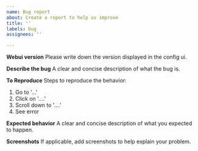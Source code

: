 ```yaml
---
name: Bug report
about: Create a report to help us improve
title: ''
labels: bug
assignees: ''

---
```


**Webui version**
Please write down the version displayed in the config ui.

**Describe the bug**
A clear and concise description of what the bug is.

**To Reproduce**
Steps to reproduce the behavior:
1. Go to '...'
2. Click on '....'
3. Scroll down to '....'
4. See error

**Expected behavior**
A clear and concise description of what you expected to happen.

**Screenshots**
If applicable, add screenshots to help explain your problem.
